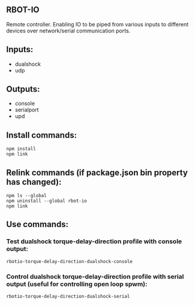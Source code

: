 ## RBOT-IO

Remote controller. Enabling IO to be piped from various inputs to different devices over network/serial communication ports.

## Inputs:

- dualshock
- udp

## Outputs:

- console
- serialport
- upd

## Install commands:

```
npm install
npm link
```

## Relink commands (if package.json bin property has changed):

```
npm ls --global
npm uninstall --global rbot-io 
npm link
```

## Use commands:

### Test dualshock torque-delay-direction profile with console output:
```
rbotio-torque-delay-direction-dualshock-console
```

### Control dualshock torque-delay-direction profile with serial output (useful for controlling open loop spwm):
```
rbotio-torque-delay-direction-dualshock-serial
```

